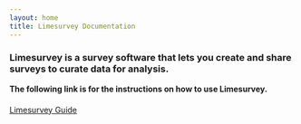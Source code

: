 ```yaml
---
layout: home
title: Limesurvey Documentation
---
```


### Limesurvey is a survey software that lets you create and share surveys to curate data for analysis.

**The following link is for the instructions on how to use Limesurvey.**

<body>
<div class="button-container" style="display: flex; align-items: center;margin-top: 20px;">
   <div class="arrow-container">
      <div class="button green">
         <a href="(https://jkaminsky2.github.io/Limesurvey_Guide/limesurvey_guide.html)">Limesurvey Guide</a>
      </div>
</div>
